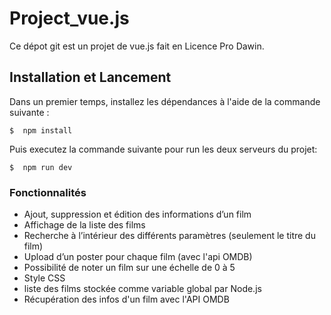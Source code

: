 # Project_vue.js

Ce dépot git est un projet de vue.js fait en Licence Pro Dawin.

## Installation et Lancement

Dans un premier temps, installez les dépendances à l'aide de la commande suivante :

```
$  npm install
```

Puis executez la commande suivante pour run les deux serveurs du projet:

```
$  npm run dev
```

### Fonctionnalités



* Ajout, suppression et édition des informations d’un film
* Affichage de la liste des films
* Recherche à l’intérieur des différents paramètres (seulement le titre du film)
* Upload d’un poster pour chaque film (avec l'api OMDB)
* Possibilité de noter un film sur une échelle de 0 à 5
* Style CSS
* liste des films stockée comme variable global par Node.js
* Récupération des infos d'un film avec l'API OMDB
